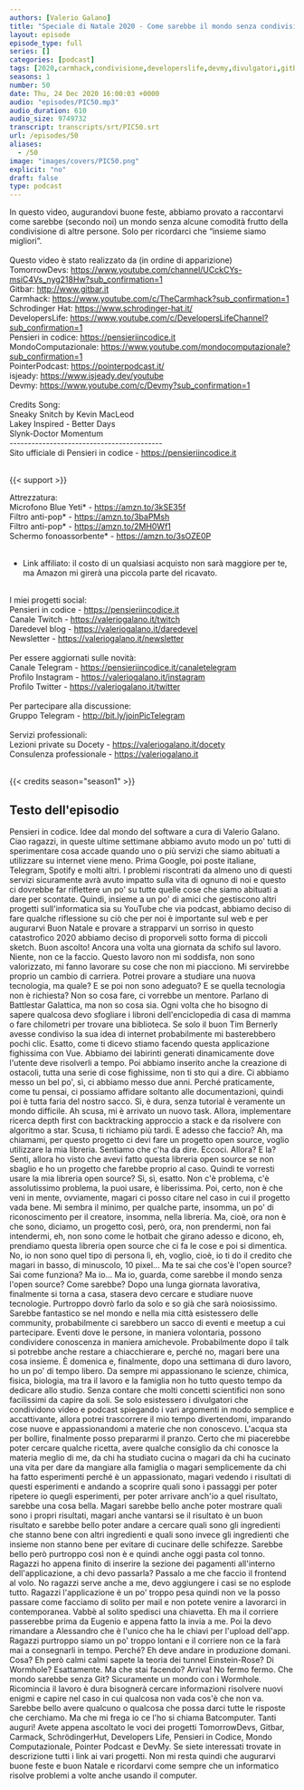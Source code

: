 ```yaml
---
authors: [Valerio Galano]
title: "Speciale di Natale 2020 - Come sarebbe il mondo senza condivisione"
layout: episode
episode_type: full
series: []
categories: [podcast]
tags: [2020,carmhack,condivisione,developerslife,devmy,divulgatori,gitbar,informatica,isjeady,mondocomputazionale,natale,pointerpodcast,programmazione,schrodingerhat,tomorrowdevs]
seasons: 1
number: 50
date: Thu, 24 Dec 2020 16:00:03 +0000
audio: "episodes/PIC50.mp3"
audio_duration: 610
audio_size: 9749732
transcript: transcripts/srt/PIC50.srt
url: /episodes/50
aliases: 
  - /50
image: "images/covers/PIC50.png"
explicit: "no"
draft: false
type: podcast
---
```

In questo video, augurandovi buone feste, abbiamo provato a raccontarvi come sarebbe (secondo noi) un mondo senza alcune comodità frutto della condivisione di altre persone. Solo per ricordarci che “insieme siamo migliori”.<br />
<br />
Questo video è stato realizzato da (in ordine di apparizione)<br />
TomorrowDevs: <a href="https://www.youtube.com/channel/UCckCYs-msiC4Vs_nyg218Hw?sub_confirmation=1" rel="noopener">https://www.youtube.com/channel/UCckCYs-msiC4Vs_nyg218Hw?sub_confirmation=1</a> <br />
Gitbar: <a href="http://www.gitbar.it" rel="noopener">http://www.gitbar.it</a> <br />
Carmhack: <a href="https://www.youtube.com/c/TheCarmhack?sub_confirmation=1" rel="noopener">https://www.youtube.com/c/TheCarmhack?sub_confirmation=1</a> <br />
Schrodinger Hat: <a href="https://www.schrodinger-hat.it/" rel="noopener">https://www.schrodinger-hat.it/</a> <br />
DevelopersLife: <a href="https://www.youtube.com/c/DevelopersLifeChannel?sub_confirmation=1" rel="noopener">https://www.youtube.com/c/DevelopersLifeChannel?sub_confirmation=1</a> <br />
Pensieri in codice: <a href="https://pensieriincodice.it" rel="noopener">https://pensieriincodice.it</a> <br />
MondoComputazionale: <a href="https://www.youtube.com/mondocomputazionale?sub_confirmation=1" rel="noopener">https://www.youtube.com/mondocomputazionale?sub_confirmation=1</a> <br />
PointerPodcast: <a href="https://pointerpodcast.it/" rel="noopener">https://pointerpodcast.it/</a><br />
isjeady: <a href="https://www.isjeady.dev/youtube" rel="noopener">https://www.isjeady.dev/youtube</a> <br />
Devmy: <a href="https://www.youtube.com/c/Devmy?sub_confirmation=1" rel="noopener">https://www.youtube.com/c/Devmy?sub_confirmation=1</a> <br />
<br />
Credits Song:<br />
Sneaky Snitch by Kevin MacLeod<br />
Lakey Inspired - Better Days<br />
Slynk-Doctor Momentum<br />
------------------------------------------<br />
Sito ufficiale di Pensieri in codice - <a href="https://pensieriincodice.it" rel="noopener">https://pensieriincodice.it</a> <br />
<br />


{{< support >}}

Attrezzatura:<br />
Microfono Blue Yeti* - <a href="https://amzn.to/3kSE35f" rel="noopener">https://amzn.to/3kSE35f</a>  <br />
Filtro anti-pop* - <a href="https://amzn.to/3baPMsh" rel="noopener">https://amzn.to/3baPMsh</a>  <br />
Filtro anti-pop* - <a href="https://amzn.to/2MH0Wf1" rel="noopener">https://amzn.to/2MH0Wf1</a>  <br />
Schermo fonoassorbente* - <a href="https://amzn.to/3sOZE0P" rel="noopener">https://amzn.to/3sOZE0P</a>  <br />
<br />
* Link affiliato: il costo di un qualsiasi acquisto non sarà maggiore per te, ma Amazon mi girerà una piccola parte del ricavato. <br />
<br />
I miei progetti social:<br />
Pensieri in codice - <a href="https://pensieriincodice.it" rel="noopener">https://pensieriincodice.it</a> <br />
Canale Twitch - <a href="https://valeriogalano.it/twitch" rel="noopener">https://valeriogalano.it/twitch</a> <br />
Daredevel blog - <a href="https://valeriogalano.it/daredevel" rel="noopener">https://valeriogalano.it/daredevel</a> <br />
Newsletter - <a href="https://valeriogalano.it/newsletter" rel="noopener">https://valeriogalano.it/newsletter</a> <br />
<br />
Per essere aggiornati sulle novità:<br />
Canale Telegram - <a href="https://pensieriincodice.it/canaletelegram" rel="noopener">https://pensieriincodice.it/canaletelegram</a> <br />
Profilo Instagram - <a href="https://valeriogalano.it/instagram" rel="noopener">https://valeriogalano.it/instagram</a> <br />
Profilo Twitter - <a href="https://valeriogalano.it/twitter" rel="noopener">https://valeriogalano.it/twitter</a> <br />
<br />
Per partecipare alla discussione:<br />
Gruppo Telegram - <a href="http://bit.ly/joinPicTelegram" rel="noopener">http://bit.ly/joinPicTelegram</a> <br />
<br />
Servizi professionali:<br />
Lezioni private su Docety - <a href="https://valeriogalano.it/docety" rel="noopener">https://valeriogalano.it/docety</a> <br />
Consulenza professionale - <a href="https://valeriogalano.it" rel="noopener">https://valeriogalano.it</a> <br />
<br />


{{< credits season="season1" >}}

<!-- more -->

## Testo dell'episodio

Pensieri in codice. Idee dal mondo del software a cura di Valerio Galano.
Ciao ragazzi, in queste ultime settimane abbiamo avuto modo un po' tutti di sperimentare cosa
accade quando uno o più servizi che siamo abituati a utilizzare su internet viene meno.
Prima Google, poi poste italiane, Telegram, Spotify e molti altri. I problemi riscontrati
da almeno uno di questi servizi sicuramente avrà avuto impatto sulla vita di ognuno di noi e questo
ci dovrebbe far riflettere un po' su tutte quelle cose che siamo abituati a dare per scontate.
Quindi, insieme a un po' di amici che gestiscono altri progetti sull'informatica sia su YouTube che
via podcast, abbiamo deciso di fare qualche riflessione su ciò che per noi è importante
sul web e per augurarvi Buon Natale e provare a strapparvi un sorriso in questo catastrofico
2020 abbiamo deciso di proporveli sotto forma di piccoli sketch. Buon ascolto!
Ancora una volta una giornata da schifo sul lavoro. Niente, non ce la faccio. Questo lavoro
non mi soddisfa, non sono valorizzato, mi fanno lavorare su cose che non mi piacciono. Mi
servirebbe proprio un cambio di carriera. Potrei provare a studiare una nuova tecnologia, ma quale?
E se poi non sono adeguato? E se quella tecnologia non è richiesta? Non so cosa fare, ci vorrebbe
un mentore. Parlano di Battlestar Galattica, ma non so cosa sia. Ogni volta che ho bisogno
di sapere qualcosa devo sfogliare i libroni dell'enciclopedia di casa di mamma o fare
chilometri per trovare una biblioteca. Se solo il buon Tim Bernerly avesse condiviso la sua idea
di internet probabilmente mi basterebbero pochi clic. Esatto, come ti dicevo stiamo facendo questa
applicazione fighissima con Vue. Abbiamo dei labirinti generati dinamicamente dove l'utente
deve risolverli a tempo. Poi abbiamo inserito anche la creazione di ostacoli, tutta una serie
di cose fighissime, non ti sto qui a dire. Ci abbiamo messo un bel po', sì, ci abbiamo messo
due anni. Perché praticamente, come tu pensai, ci possiamo affidare soltanto alle documentazioni,
quindi poi è tutta faria del nostro sacco. Sì, è dura, senza tutorial è veramente un mondo
difficile. Ah scusa, mi è arrivato un nuovo task. Allora, implementare ricerca depth first con
backtracking approccio a stack e da risolvere con algoritmo a star. Scusa, ti richiamo più tardi.
E adesso che faccio? Ah, ma chiamami, per questo progetto ci devi fare un progetto open source,
voglio utilizzare la mia libreria. Sentiamo che c'ha da dire. Eccoci. Allora? E la? Senti,
allora ho visto che avevi fatto questa libreria open source se non sbaglio e ho un progetto che
farebbe proprio al caso. Quindi te vorresti usare la mia libreria open source? Sì, sì, esatto. Non
c'è problema, c'è assolutissimo problema, la puoi usare, è liberissima. Poi, certo, non è che
veni in mente, ovviamente, magari ci posso citare nel caso in cui il progetto vada bene. Mi sembra
il minimo, per qualche parte, insomma, un po' di riconoscimento per il creatore, insomma,
nella libreria. Ma, cioè, ora non è che sono, diciamo, un progetto così, però, ora, non prendermi,
non fai intendermi, eh, non sono come le hotbait che girano adesso e dicono, eh, prendiamo questa
libreria open source che ci fa le cose e poi si dimentica. No, io non sono quel tipo di persona
lì, eh, voglio, cioè, io ti do il credito che magari in basso, di minuscolo, 10 pixel... Ma
te sai che cos'è l'open source? Sai come funziona? Ma io... Ma io, guarda, come sarebbe il mondo
senza l'open source? Come sarebbe? Dopo una lunga giornata lavorativa, finalmente si torna a casa,
stasera devo cercare e studiare nuove tecnologie. Purtroppo dovrò farlo da solo e so già che sarà
noiosissimo. Sarebbe fantastico se nel mondo e nella mia città esistessero delle community,
probabilmente ci sarebbero un sacco di eventi e meetup a cui partecipare. Eventi dove le persone,
in maniera volontaria, possono condividere conoscenza in maniera amichevole. Probabilmente
dopo il talk si potrebbe anche restare a chiacchierare e, perché no, magari bere una
cosa insieme. È domenica e, finalmente, dopo una settimana di duro lavoro, ho un po' di tempo
libero. Da sempre mi appassionano le scienze, chimica, fisica, biologia, ma tra il lavoro e la
famiglia non ho tutto questo tempo da dedicare allo studio. Senza contare che molti concetti
scientifici non sono facilissimi da capire da soli. Se solo esistessero i divulgatori che
condividono video e podcast spiegando i vari argomenti in modo semplice e accattivante,
allora potrei trascorrere il mio tempo divertendomi, imparando cose nuove e appassionandomi a materie
che non conoscevo. L'acqua sta per bollire, finalmente posso prepararmi il pranzo. Certo
che mi piacerebbe poter cercare qualche ricetta, avere qualche consiglio da chi conosce la materia
meglio di me, da chi ha studiato cucina o magari da chi ha cucinato una vita per dare da mangiare
alla famiglia o magari semplicemente da chi ha fatto esperimenti perché è un appassionato,
magari vedendo i risultati di questi esperimenti e andando a scoprire quali sono i passaggi per
poter ripetere io quegli esperimenti, per poter arrivare anch'io a quel risultato, sarebbe una
cosa bella. Magari sarebbe bello anche poter mostrare quali sono i propri risultati, magari
anche vantarsi se il risultato è un buon risultato e sarebbe bello poter andare a cercare quali sono
gli ingredienti che stanno bene con altri ingredienti e quali sono invece gli ingredienti
che insieme non stanno bene per evitare di cucinare delle schifezze. Sarebbe bello però
purtroppo così non è e quindi anche oggi pasta col tonno. Ragazzi ho appena finito di inserire
la sezione dei pagamenti all'interno dell'applicazione, a chi devo passarla? Passalo a me che faccio il
frontend al volo. No ragazzi serve anche a me, devo aggiungere i casi se no esplode tutto. Ragazzi
l'applicazione è un po' troppo pesa quindi non ve la posso passare come facciamo di solito per
mail e non potete venire a lavorarci in contemporanea. Vabbè al solito spedisci una
chiavetta. Eh ma il corriere passerebbe prima da Eugenio e appena fatto la invia a me. Poi la
devo rimandare a Alessandro che è l'unico che ha le chiavi per l'upload dell'app. Ragazzi
purtroppo siamo un po' troppo lontani e il corriere non ce la farà mai a consegnarli in
tempo. Perché? Eh deve andare in produzione domani. Cosa? Eh però calmi calmi sapete la
teoria dei tunnel Einstein-Rose? Di Wormhole? Esattamente. Ma che stai facendo? Arriva!
No fermo fermo. Che mondo sarebbe senza Git? Sicuramente un mondo con i Wormhole.
Ricomincia il lavoro è dura bisognerà cercare informazioni risolvere nuovi enigmi e capire
nel caso in cui qualcosa non vada cos'è che non va. Sarebbe bello avere qualcuno o qualcosa
che possa darci tutte le risposte che cerchiamo. Ma che mi frega io ce l'ho
si chiama Batcomputer. Tanti auguri!
Avete appena ascoltato le voci dei progetti TomorrowDevs, Gitbar, Carmack, SchrödingerHut,
Developers Life, Pensieri in Codice, Mondo Computazionale, Pointer Podcast e DevMy. Se
siete interessati trovate in descrizione tutti i link ai vari progetti. Non mi resta quindi che
augurarvi buone feste e buon Natale e ricordarvi come sempre che un informatico risolve problemi
a volte anche usando il computer.

